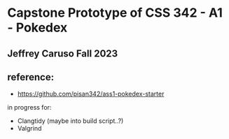 # Capstone Prototype of CSS 342 - A1 - Pokedex

## Jeffrey Caruso Fall 2023

## reference:
 - https://github.com/pisan342/ass1-pokedex-starter

 in progress for:
 - Clangtidy (maybe into build script..?)
 - Valgrind
 